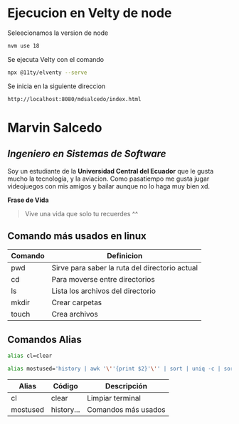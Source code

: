 # Ejecucion en Velty de node

Seleecionamos la version de node 
```sh
nvm use 18
```

Se ejecuta Velty con el comando 

```sh
npx @11ty/elventy --serve
```

Se inicia en la siguiente direccion 
```sh
http://localhost:8080/mdsalcedo/index.html
```

# Marvin Salcedo 

## *Ingeniero en Sistemas de Software*

Soy un estudiante de la **Universidad Central del Ecuador** que le gusta mucho la tecnología, y la aviacion. Como pasatiempo me gusta jugar videojuegos con mis amigos y bailar aunque no lo haga muy bien xd. 

**Frase de Vida**
> Vive una vida que solo tu recuerdes ^^ 

## Comando más usados en linux

| Comando | Definicion |
|---------|------------|
|pwd      |Sirve para saber la ruta del directorio actual|
|cd       |Para moverse entre directorios|
|ls       |Lista los archivos del directorio|
|mkdir    |Crear carpetas|
|touch    |Crea archivos|

## Comandos Alias

```sh
alias cl=clear
```
```sh
alias mostused='history | awk '\''{print $2}'\'' | sort | uniq -c | sort -nr | head -n 10'
```
| Alias  | Código   | Descripción |
|--------|----------|-------------|
|cl      |clear     |Limpiar terminal |
|mostused|history...|Comandos más usados |
